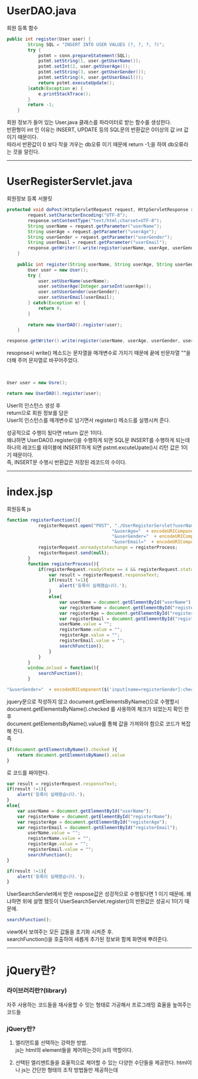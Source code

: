 # UserDAO.java
회원 등록 함수
```java
public int register(User user) {
		String SQL = "INSERT INTO USER VALUES (?, ?, ?, ?)";
		try {
			pstmt = conn.prepareStatement(SQL);
			pstmt.setString(1, user.getUserName());
			pstmt.setInt(2, user.getUserAge());
			pstmt.setString(3, user.getUserGender());
			pstmt.setString(4, user.getUserEmail());
			return pstmt.executeUpdate();
		}catch(Exception e) {
			e.printStackTrace();
		}
		return -1;
	}
```
회원 정보가 들어 있는 User.java 클래스를 파라미터로 받는 함수를 생성한다.<br>
반환형이 int 인 이유는
INSERT, UPDATE 등의 SQL문의 반환값은 0이상의 값 int 값이기 때문이다.<br>
따라서 반환값이 0 보다 작을 겨우는 db오류 이기 때문에
return -1;을 하여 db오류라는 것을 알린다.

---

# UserRegisterServlet.java
회원정보 등록 서블릿

```java
protected void doPost(HttpServletRequest request, HttpServletResponse response) throws ServletException, IOException {
		request.setCharacterEncoding("UTF-8");
		response.setContentType("text/html;charset=UTF-8");
		String userName = request.getParameter("userName");
		String userAge = request.getParameter("userAge");
		String userGender = request.getParameter("userGender");
		String userEmail = request.getParameter("userEmail");
		response.getWriter().write(register(userName, userAge, userGender, userEmail) + "");
	}
	
	public int register(String userName, String userAge, String userGender, String userEmail) {
		User user = new User();
		try {
			user.setUserName(userName);
			user.setUserAge(Integer.parseInt(userAge));
			user.setUserGender(userGender);
			user.setUserEmail(userEmail);
		} catch(Exception e) {
			return 0;
		}
		
		return new UserDAO().register(user);
	}
```
```java
response.getWriter().write(register(userName, userAge, userGender, userEmail) + "");
```
resopnse시 write() 메소드는 문자열을 매개변수로 가지기 때문에 끝에 빈문자열 ""을 더해 주어 문자열로 바꾸어주었다.

<br>

```java
User user = new Usre();

return new UserDAO().register(user);
```
User의 인스턴스 생성 후 <br>
return으로
회원 정보를 담은<br>
User의 인스턴스를 매개변수로 넘기면서 register() 메소드를 실행시켜 준다.

성공적으로 수행이 됬다면 return 값은 1이다.<br>
왜냐하면 UserDAO().register()을 수행하게 되면 SQL문 INSERT를 수행하게 되는데 하나의 레코드를 테이블에 INSERT하게 되면
pstmt.excuteUpate()시 리턴 값은 1이기 때문이다.<br>
즉, INSERT문 수행시 반환값은 저장된 레코드의 수이다.


---

# index.jsp
회원등록 js
```js
function registerFunction(){
			registerRequest.open("POST", "./UserRegisterServlet?userName=" + encodeURIComponent(document.getElementById("registerName").value) +
										"&userAge="  + encodeURIComponent(document.getElementById("registerAge").value) +
										"&userGender="  + encodeURIComponent($('input[name=registerGender]:checked').val()) +
										"&userEmail="  + encodeURIComponent(document.getElementById("registerEmail").value), true);
			registerRequest.onreadystatechange = registerProcess;
			registerRequest.send(null);
		}
		function registerProcess(){
			if(registerRequest.readyState == 4 && registerRequest.status ==200){
				var result = registerRequest.responseText;
				if(result !=1){
					alert('등록이 실패했습니다.');
				}
				else{
					var userName = document.getElementById("userName");
					var registerName = document.getElementById("registerName");
					var registerAge = document.getElementById("registerAge");
					var registerEmail = document.getElementById("registerEmail");
					userName.value = "";
					registerName.value = "";
					registerAge.value = "";
					registerEmail.value = "";
					searchFunction();
				}
			}
		}
		window.onload = function(){
			searchFunction();
		}
```

```js
"&userGender="  + encodeURIComponent($('input[name=registerGender]:checked').val())
```

jquery문으로 작성하지 않고
document.getElementsByName()으로 수행할시<br>
document.getElementsByName().checked 를 사용하여 체크가 되었는지 확인 한 후<br>
document.getElementsByName().value를 통해 값을 가져와야 함으로 코드가 복잡해 진다.<br>
즉
```js
if(document.getElementsByName().checked ){
    return document.getElementsByName().value
}
```

로 코드를 짜야한다.

```js
var result = registerRequest.responseText;
if(result !=1){
	alert('등록이 실패했습니다.');
}
else{
	var userName = document.getElementById("userName");
	var registerName = document.getElementById("registerName");
	var registerAge = document.getElementById("registerAge");
	var registerEmail = document.getElementById("registerEmail");
		userName.value = "";
		registerName.value = "";
		registerAge.value = "";
		registerEmail.value = "";
		searchFunction();
}
```

```js
if(result !=1){
	alert('등록이 실패했습니다.');
}
```
UserSearchServlet에서 받은 respose값은 성겅적으로 수행됬다면 1 이기 때문에.
왜냐하면 위에 설명 했듯이 UserSearchServlet.register()의 반환값은 성공시 1이기 때문에.

```js
searchFunction();
```
view에서 보여주는 모든 값들을 초기화 시켜준 후.<br>
searchFunction()을 호출하여 새롭게 추가된 정보와 함께 화면에 뿌려준다.

---

# jQuery란?

<h3>라이브러리란?(library)</h3>
자주 사용하는 코드들을 재사용할 수 잇는 형태로 가공해서 프로그래밍 효율을 높여주는 코드들

<h3>jQuery란?</h3>

1. 엘리먼트를 선택하는 강력한 방법.<br>
js는 html의 element들을 제어하는것이 js의 역할이다.

2. 선택된 엘리멘트들을 효율적으로 제어할 수 있는 다양한 수단들을 제공한다.
html이나 js는 간단한 형태의 조작 방법들만 제공하는데
